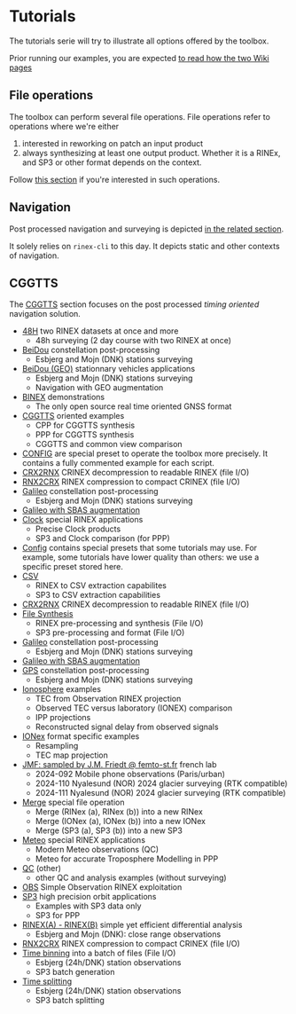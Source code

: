 Tutorials
=========

The tutorials serie will try to illustrate all options offered by the toolbox.

Prior running our examples, you are expected 
[to read how the two Wiki pages](https://github.com/georust/wiki)

## File operations

The toolbox can perform several file operations.
File operations refer to operations where we're either

1. interested in reworking on patch an input product
2. always synthesizing at least one output product.
Whether it is a RINEx, and SP3 or other format depends on the context.

Follow [this section](./FOPS) if you're interested in such operations.

## Navigation

Post processed navigation and surveying is depicted [in the related section](./NAV).

It solely relies on `rinex-cli` to this day. It depicts static and other contexts
of navigation.

## CGGTTS

The [CGGTTS](./CGGTTS) section focuses on the post processed _timing oriented_ navigation solution.

- [48H](./48H) two RINEX datasets at once and more
  - 48h surveying (2 day course with two RINEX at once)
- [BeiDou](./BDS) constellation post-processing
  - Esbjerg and Mojn (DNK) stations surveying
- [BeiDou (GEO)](./BDS-GEO) stationnary vehicles applications
  - Esbjerg and Mojn (DNK) stations surveying
  - Navigation with GEO augmentation
- [BINEX](./BINEX) demonstrations
  - The only open source real time oriented GNSS format
- [CGGTTS](./CGGTTS) oriented examples
  - CPP for CGGTTS synthesis
  - PPP for CGGTTS synthesis
  - CGGTTS and common view comparison
- [CONFIG](./CONFIG) are special preset to operate the toolbox
more precisely. It contains a fully commented example for each script.
- [CRX2RNX](./CRX2RNX) CRINEX decompression to readable RINEX (file I/O)
- [RNX2CRX](./RNX2CRX) RINEX compression to compact CRINEX (file I/O)
- [Galileo](./GAL) constellation post-processing
  - Esbjerg and Mojn (DNK) stations surveying
- [Galileo with SBAS augmentation](./GAL_SBAS)
- [Clock](./CLK) special RINEX applications
  - Precise Clock products
  - SP3 and Clock comparison (for PPP)
- [Config](./config) contains special presets that some tutorials may use.
For example, some tutorials have lower quality than others: we use
a specific preset stored here.
- [CSV](./CSV) 
  - RINEX to CSV extraction capabilites
  - SP3 to CSV extraction capabilities
- [CRX2RNX](./CRX2RNX) CRINEX decompression to readable RINEX (file I/O)
- [File Synthesis](./FILEGEN)
  - RINEX pre-processing and synthesis (File I/O)
  - SP3 pre-processing and format (File I/O)
- [Galileo](./GAL) constellation post-processing
  - Esbjerg and Mojn (DNK) stations surveying
- [Galileo with SBAS augmentation](./GAL_SBAS)
- [GPS](./GPS) constellation post-processing
  - Esbjerg and Mojn (DNK) stations surveying
- [Ionosphere](./IONO) examples
  - TEC from Observation RINEX projection
  - Observed TEC versus laboratory (IONEX) comparison
  - IPP projections
  - Reconstructed signal delay from observed signals
- [IONex](./IONex) format specific examples
  - Resampling
  - TEC map projection
- [JMF: sampled by J.M. Friedt @ femto-st.fr](./JMF) french lab
  - 2024-092 Mobile phone observations (Paris/urban)
  - 2024-110 Nyalesund (NOR) 2024 glacier surveying (RTK compatible)
  - 2024-111 Nyalesund (NOR) 2024 glacier surveying (RTK compatible)
- [Merge](./MERGE) special file operation
  - Merge (RINex (a), RINex (b)) into a new RINex
  - Merge (IONex (a), IONex (b)) into a new IONex
  - Merge (SP3 (a), SP3 (b)) into a new SP3
- [Meteo](./METEO) special RINEX applications
  - Modern Meteo observations (QC)
  - Meteo for accurate Troposphere Modelling in PPP
- [QC](./QC) (other)
  - other QC and analysis examples (without surveying)
- [OBS](./OBS) Simple Observation RINEX exploitation
- [SP3](./SP3) high precision orbit applications 
  - Examples with SP3 data only 
  - SP3 for PPP
- [RINEX(A) - RINEX(B)](./DIFF) simple yet efficient differential analysis
  - Esbjerg and Mojn (DNK): close range observations
- [RNX2CRX](./RNX2CRX) RINEX compression to compact CRINEX (file I/O)
- [Time binning](./TBIN) into a batch of files (File I/O)
  - Esbjerg (24h/DNK) station observations
  - SP3 batch generation
- [Time splitting](./SPLIT)
  - Esbjerg (24h/DNK) station observations
  - SP3 batch splitting

